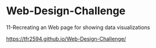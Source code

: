 # Web-Design-Challenge
11-Recreating an Web page for showing data visualizations

https://tfr2594.github.io/Web-Design-Challenge/
